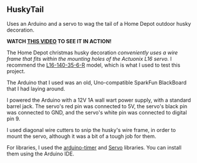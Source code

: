 HuskyTail
-----------
Uses an Arduino and a servo to wag the tail of a Home Depot outdoor husky decoration.

**WATCH [THIS VIDEO](https://youtube.com/shorts/xi_J9zB_G6o?feature=share) TO SEE IT IN ACTION!**

The Home Depot christmas husky decoration *conveniently uses a wire frame that fits within the mounting holes of the Actuonix L16 servo.* I recommend the [L16-140-35-6-R](https://www.actuonix.com/l16-140-35-6-r) model, which is what I used to test this project.

The Arduino that I used was an old, Uno-compatible SparkFun BlackBoard that I had laying around.

I powered the Arduino with a 12V 1A wall wart power supply, with a standard barrel jack. The servo's red pin was connected to 5V, the servo's black pin was connected to GND, and the servo's white pin was connected to digital pin 9.

I used diagonal wire cutters to snip the husky's wire frame, in order to mount the servo, although it was a bit of a tough job for them.

For libraries, I used the [arduino-timer](https://github.com/contrem/arduino-timer) and [Servo](https://github.com/arduino-libraries/Servo) libraries. You can install them using the Arduino IDE.
